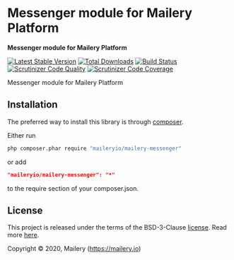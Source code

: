 # Messenger module for Mailery Platform

**Messenger module for Mailery Platform**

[![Latest Stable Version](https://poser.pugx.org/maileryio/mailery-messenger/v/stable)](https://packagist.org/packages/maileryio/mailery-messenger)
[![Total Downloads](https://poser.pugx.org/maileryio/mailery-messenger/downloads)](https://packagist.org/packages/maileryio/mailery-messenger)
[![Build Status](https://travis-ci.com/maileryio/mailery-messenger.svg?branch=master)](https://travis-ci.com/maileryio/mailery-messenger)
[![Scrutinizer Code Quality](https://img.shields.io/scrutinizer/g/maileryio/mailery-messenger.svg)](https://scrutinizer-ci.com/g/maileryio/mailery-messenger/)
[![Scrutinizer Code Coverage](https://img.shields.io/scrutinizer/coverage/g/maileryio/mailery-messenger.svg)](https://scrutinizer-ci.com/g/maileryio/mailery-messenger/)

Messenger module for Mailery Platform

## Installation

The preferred way to install this library is through [composer](http://getcomposer.org/download/).

Either run

```sh
php composer.phar require "maileryio/mailery-messenger"
```

or add

```json
"maileryio/mailery-messenger": "*"
```

to the require section of your composer.json.

## License

This project is released under the terms of the BSD-3-Clause [license](LICENSE).
Read more [here](http://choosealicense.com/licenses/bsd-3-clause).

Copyright © 2020, Mailery (https://mailery.io)

